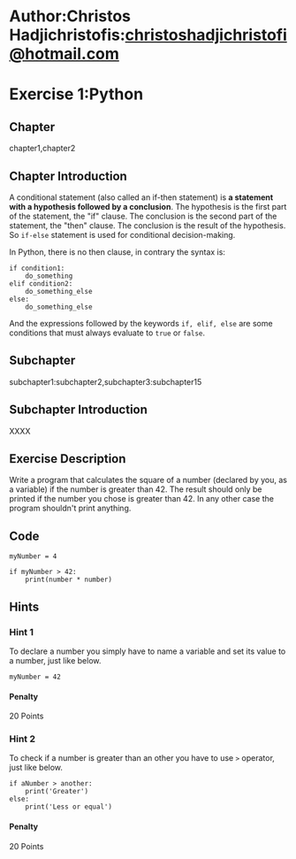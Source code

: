 # Author:Christos Hadjichristofis:christoshadjichristofi@hotmail.com 

# Exercise 1:Python

## Chapter
chapter1,chapter2

## Chapter Introduction

A conditional statement (also called an if-then statement) is **a statement with a hypothesis followed by a conclusion**. The hypothesis is the first part of the statement, the "if" clause. The conclusion is the second part of the statement, the "then" clause. The conclusion is the result of the hypothesis. So `if-else` statement is used for conditional decision-making. 

In Python, there is no then clause, in contrary the syntax is:
```py3
if condition1:
    do_something
elif condition2:
    do_something_else
else:
    do_something_else
```

And the expressions followed by the keywords `if, elif, else` are some conditions that must always evaluate to `true` or `false`.

## Subchapter
subchapter1:subchapter2,subchapter3:subchapter15 

## Subchapter Introduction
XXXX

## Exercise Description
Write a program that calculates the square of a number (declared by you, as a variable) if the number is greater than 42. The result should only be printed if the number you chose is greater than 42. In any other case the program shouldn't print anything.

## Code
```py3
myNumber = 4

if myNumber > 42:
    print(number * number)
```

## Hints

### Hint 1
To declare a number you simply have to name a variable and set its value to a number, just like below.

```py3
myNumber = 42
```

#### Penalty
20 Points

### Hint 2
To check if a number is greater than an other you have to use `>` operator, just like below.

```py3
if aNumber > another:
    print('Greater')
else:
    print('Less or equal')
```

#### Penalty
20 Points